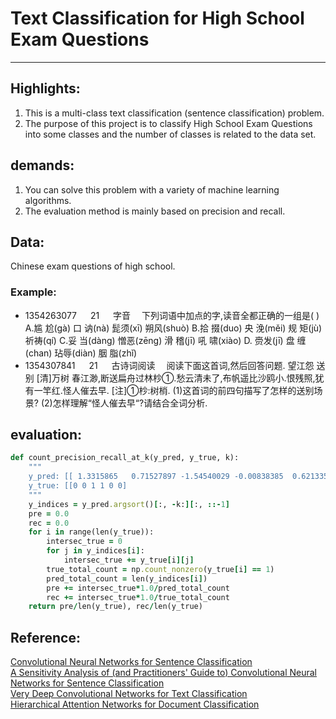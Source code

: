 # Text Classification for High School Exam Questions
---
## Highlights:
1. This is a multi-class text classification (sentence classification) problem.
2. The purpose of this project is to classify High School Exam Questions into some classes and the number of classes is related to the data set.

## demands:
1. You can solve this problem with a variety of machine learning algorithms.
2. The evaluation method is mainly based on precision and recall.


## Data:
Chinese exam questions of high school.
### Example:
* 1354263077  　  21   　 字音　    下列词语中加点的字,读音全都正确的一组是( ) A.尴 尬(ɡà) 口 讷(nà) 髭须(xī) 朔风(shuò) B.拾 掇(duo) 央 浼(měi) 规 矩(jù) 祈祷(qí) C.妥 当(dànɡ) 憎恶(zēnɡ) 滑 稽(jī) 吼 啸(xiào) D. 赍发(jī) 盘 缠(chan) 玷辱(diàn) 胭 脂(zhǐ)
* 1354307841  　  21 　   古诗词阅读　    阅读下面这首词,然后回答问题. 望江怨 送别 [清]万树 春江渺,断送扁舟过林杪①.愁云清未了,布帆遥比沙鸥小.恨残照,犹有一竿红.怪人催去早. [注]①杪:树梢. (1)这首词的前四句描写了怎样的送别场景? (2)怎样理解“怪人催去早“?请结合全词分析.

## evaluation:
```ruby
def count_precision_recall_at_k(y_pred, y_true, k):
    """
    y_pred: [[ 1.3315865   0.71527897 -1.54540029 -0.00838385  0.62133597 -0.72008556]]
    y_true: [[0 0 1 1 0 0]
    """
    y_indices = y_pred.argsort()[:, -k:][:, ::-1]
    pre = 0.0
    rec = 0.0
    for i in range(len(y_true)):
        intersec_true = 0
        for j in y_indices[i]:
            intersec_true += y_true[i][j]
        true_total_count = np.count_nonzero(y_true[i] == 1)
        pred_total_count = len(y_indices[i])
        pre += intersec_true*1.0/pred_total_count
        rec += intersec_true*1.0/true_total_count
    return pre/len(y_true), rec/len(y_true)
```



## Reference:
[Convolutional Neural Networks for Sentence Classification](https://arxiv.org/abs/1408.5882)</br>
[A Sensitivity Analysis of (and Practitioners' Guide to) Convolutional Neural Networks for Sentence Classification](https://arxiv.org/abs/1510.03820)</br>
[Very Deep Convolutional Networks for Text Classification](https://arxiv.org/abs/1606.01781)</br>
[Hierarchical Attention Networks for Document Classification](http://www.aclweb.org/anthology/N16-1174)

